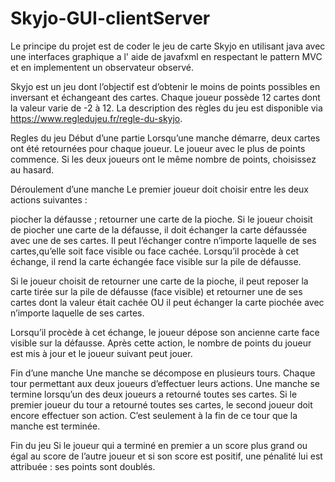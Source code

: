 # Skyjo-GUI-clientServer
Le principe du projet est de coder le jeu de
carte Skyjo en utilisant java avec une interfaces
graphique a l' aide de javafxml en respectant le pattern MVC
et en implementent un observateur observé.

Skyjo est un jeu dont l’objectif est d’obtenir le moins de
points possibles en inversant et échangeant des cartes.
Chaque joueur possède 12 cartes dont la valeur varie de
-2 à 12. La description des règles du jeu est disponible
via https://www.regledujeu.fr/regle-du-skyjo.


Regles du jeu
Début d’une partie
Lorsqu’une manche démarre, deux cartes ont été retournées
pour chaque joueur. Le joueur avec le plus de points commence.
Si les deux joueurs ont le même nombre de points, choisissez
au hasard.

Déroulement d’une manche
Le premier joueur doit choisir entre les deux actions suivantes :

piocher la défausse ;
retourner une carte de la pioche.
Si le joueur choisit de piocher une carte de la défausse, il doit
échanger la carte défaussée avec une de ses cartes. Il peut
l’échanger contre n’importe laquelle de ses cartes,qu’elle soit
face visible ou face cachée. Lorsqu’il procède à cet échange, il
rend la carte échangée face visible sur la pile de défausse.

Si le joueur choisit de retourner une carte de la pioche, il peut
reposer la carte tirée sur la pile de défausse (face visible) et
retourner une de ses cartes dont la valeur était cachée OU il peut
échanger la carte piochée avec n’importe laquelle de ses cartes.

Lorsqu’il procède à cet échange, le joueur dépose son ancienne carte
face visible sur la défausse.
Après cette action, le nombre de points du joueur est mis à jour et
le joueur suivant peut jouer.

Fin d’une manche
Une manche se décompose en plusieurs tours. Chaque tour permettant
aux deux joueurs d’effectuer leurs actions. Une manche se termine
lorsqu’un des deux joueurs a retourné toutes ses cartes. Si le premier
joueur du tour a retourné toutes ses cartes, le second joueur doit
encore effectuer son action. C’est seulement à la fin de ce tour que
la manche est terminée.

Fin du jeu
Si le joueur qui a terminé en premier a un score plus grand ou égal
au score de l’autre joueur et si son score est positif, une pénalité
lui est attribuée : ses points sont doublés.